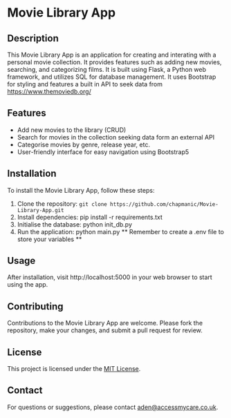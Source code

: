 # Movie Library App

## Description
This Movie Library App is an application for creating and interating with a personal movie collection. It provides features such as adding new movies, searching, and categorizing films.
It is built using Flask, a Python web framework, and utilizes SQL for database management. 
It uses Bootstrap for styling and features a built in API to seek data from https://www.themoviedb.org/

## Features
- Add new movies to the library (CRUD)
- Search for movies in the collection seeking data form an external API
- Categorise movies by genre, release year, etc.
- User-friendly interface for easy navigation using Bootstrap5

## Installation
To install the Movie Library App, follow these steps:
1. Clone the repository: `git clone https://github.com/chapmanic/Movie-Library-App.git`
2. Install dependencies: pip install -r requirements.txt
3. Initialise the database: python init_db.py
4. Run the application: python main.py
** Remember to create a .env file to store your variables **   

## Usage
After installation, visit http://localhost:5000 in your web browser to start using the app.

## Contributing
Contributions to the Movie Library App are welcome. Please fork the repository, make your changes, and submit a pull request for review.

## License
This project is licensed under the [MIT License](LICENSE).

## Contact
For questions or suggestions, please contact aden@accessmycare.co.uk.
